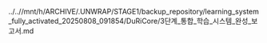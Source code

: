 ../..//mnt/h/ARCHIVE/.UNWRAP/STAGE1/backup_repository/learning_system_fully_activated_20250808_091854/DuRiCore/3단계_통합_학습_시스템_완성_보고서.md